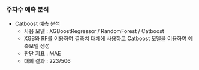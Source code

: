 ### 주차수 예측 분석
* Catboost 예측 분석
  * 사용 모델 : XGBoostRegressor / RandomForest / Catboost
  * XGB와 RF를 이용하여 결측치 대체에 사용하고 Catboost 모델을 이용하여 예측모델 생성
  * 판단 지표 : MAE
  * 대회 결과 : 223/506

